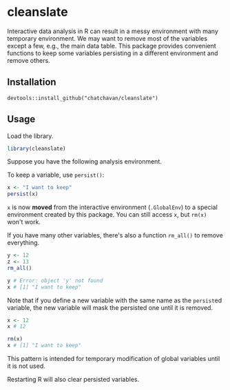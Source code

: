 # cleanslate

Interactive data analysis in R can result in a messy environment with many temporary environment.
We may want to remove most of the variables except a few, e.g., the main data table.
This package provides convenient functions to keep some variables persisting in a different environment and remove others.

## Installation

```
devtools::install_github("chatchavan/cleanslate")
```

## Usage

Load the library.

```r
library(cleanslate)
```

Suppose you have the following analysis environment.

To keep a variable, use `persist()`:

```r
x <- "I want to keep"
persist(x)
```

`x` is now __moved__ from the interactive environment (`.GlobalEnv`) to a special environment created by this package. You can still access `x`, but `rm(x)` won't work.

If you have many other variables, there's also a function `rm_all()` to remove everything.

```r
y <- 12
z <- 13
rm_all()

y # Error: object 'y' not found
x # [1] "I want to keep"
```

Note that if you define a new variable with the same name as the `persist`ed variable, the new variable will mask the persisted one until it is removed.

```r
x <- 12
x # 12

rm(x)
x # [1] "I want to keep"
```

This pattern is intended for temporary modification of global variables until it is not used.

Restarting R will also clear persisted variables.